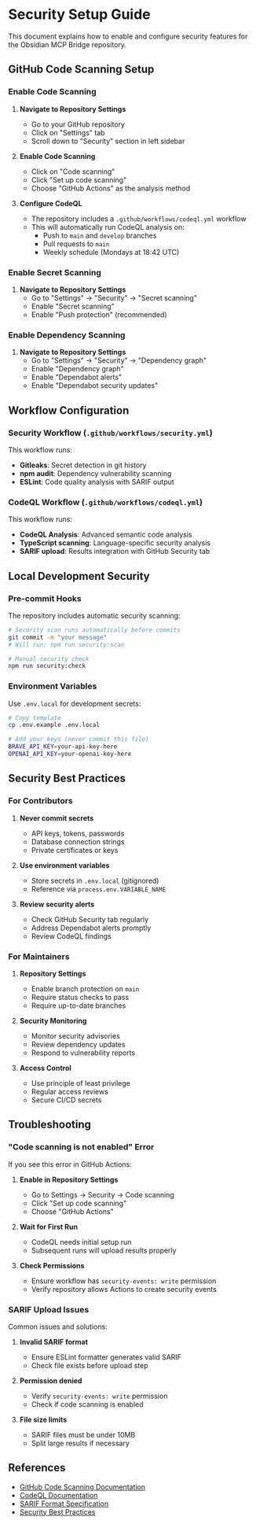 # Security Setup Guide

This document explains how to enable and configure security features for the Obsidian MCP Bridge repository.

## GitHub Code Scanning Setup

### Enable Code Scanning

1. **Navigate to Repository Settings**
   - Go to your GitHub repository
   - Click on "Settings" tab
   - Scroll down to "Security" section in left sidebar

2. **Enable Code Scanning**
   - Click on "Code scanning"
   - Click "Set up code scanning"
   - Choose "GitHub Actions" as the analysis method

3. **Configure CodeQL**
   - The repository includes a `.github/workflows/codeql.yml` workflow
   - This will automatically run CodeQL analysis on:
     - Push to `main` and `develop` branches
     - Pull requests to `main`
     - Weekly schedule (Mondays at 18:42 UTC)

### Enable Secret Scanning

1. **Navigate to Repository Settings**
   - Go to "Settings" → "Security" → "Secret scanning"
   - Enable "Secret scanning" 
   - Enable "Push protection" (recommended)

### Enable Dependency Scanning

1. **Navigate to Repository Settings**
   - Go to "Settings" → "Security" → "Dependency graph"
   - Enable "Dependency graph"
   - Enable "Dependabot alerts"
   - Enable "Dependabot security updates"

## Workflow Configuration

### Security Workflow (`.github/workflows/security.yml`)

This workflow runs:
- **Gitleaks**: Secret detection in git history
- **npm audit**: Dependency vulnerability scanning  
- **ESLint**: Code quality analysis with SARIF output

### CodeQL Workflow (`.github/workflows/codeql.yml`)

This workflow runs:
- **CodeQL Analysis**: Advanced semantic code analysis
- **TypeScript scanning**: Language-specific security analysis
- **SARIF upload**: Results integration with GitHub Security tab

## Local Development Security

### Pre-commit Hooks

The repository includes automatic security scanning:

```bash
# Security scan runs automatically before commits
git commit -m "your message"
# Will run: npm run security:scan

# Manual security check
npm run security:check
```

### Environment Variables

Use `.env.local` for development secrets:

```bash
# Copy template
cp .env.example .env.local

# Add your keys (never commit this file)
BRAVE_API_KEY=your-api-key-here
OPENAI_API_KEY=your-openai-key-here
```

## Security Best Practices

### For Contributors

1. **Never commit secrets**
   - API keys, tokens, passwords
   - Database connection strings
   - Private certificates or keys

2. **Use environment variables**
   - Store secrets in `.env.local` (gitignored)
   - Reference via `process.env.VARIABLE_NAME`

3. **Review security alerts**
   - Check GitHub Security tab regularly
   - Address Dependabot alerts promptly
   - Review CodeQL findings

### For Maintainers

1. **Repository Settings**
   - Enable branch protection on `main`
   - Require status checks to pass
   - Require up-to-date branches

2. **Security Monitoring**
   - Monitor security advisories
   - Review dependency updates
   - Respond to vulnerability reports

3. **Access Control**
   - Use principle of least privilege
   - Regular access reviews
   - Secure CI/CD secrets

## Troubleshooting

### "Code scanning is not enabled" Error

If you see this error in GitHub Actions:

1. **Enable in Repository Settings**
   - Go to Settings → Security → Code scanning
   - Click "Set up code scanning"
   - Choose "GitHub Actions"

2. **Wait for First Run**
   - CodeQL needs initial setup run
   - Subsequent runs will upload results properly

3. **Check Permissions**
   - Ensure workflow has `security-events: write` permission
   - Verify repository allows Actions to create security events

### SARIF Upload Issues

Common issues and solutions:

1. **Invalid SARIF format**
   - Ensure ESLint formatter generates valid SARIF
   - Check file exists before upload step

2. **Permission denied**
   - Verify `security-events: write` permission
   - Check if code scanning is enabled

3. **File size limits**
   - SARIF files must be under 10MB
   - Split large results if necessary

## References

- [GitHub Code Scanning Documentation](https://docs.github.com/en/code-security/code-scanning)
- [CodeQL Documentation](https://codeql.github.com/docs/)
- [SARIF Format Specification](https://docs.oasis-open.org/sarif/sarif/v2.1.0/sarif-v2.1.0.html)
- [Security Best Practices](https://docs.github.com/en/code-security)